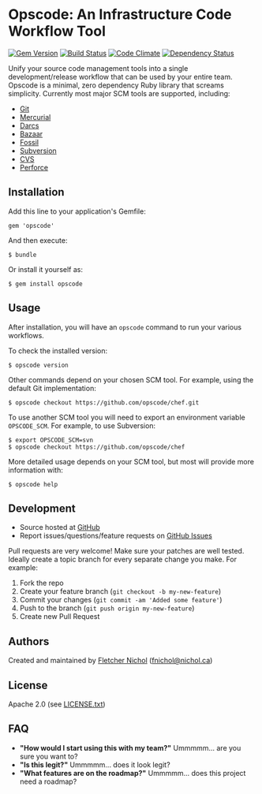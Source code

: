 # Opscode: An Infrastructure Code Workflow Tool

[![Gem Version](https://badge.fury.io/rb/opscode.png)](http://badge.fury.io/rb/opscode)
[![Build Status](https://travis-ci.org/fnichol/opscode.svg?branch=master)](https://travis-ci.org/fnichol/opscode)
[![Code Climate](https://codeclimate.com/github/fnichol/opscode.png)](https://codeclimate.com/github/fnichol/opscode)
[![Dependency Status](https://gemnasium.com/fnichol/opscode.svg)](https://gemnasium.com/fnichol/opscode)

Unify your source code management tools into a single development/release workflow that can be used by your entire team. Opscode is a minimal, zero dependency Ruby library that screams simplicity. Currently most major SCM tools are supported, including:

* [Git](http://git-scm.com/)
* [Mercurial](http://mercurial.selenic.com/)
* [Darcs](http://darcs.net/)
* [Bazaar](http://bazaar.canonical.com/)
* [Fossil](http://www.fossil-scm.org/index.html/doc/tip/www/index.wiki)
* [Subversion](https://issues.apache.org/jira/plugins/servlet/mobile#issue/INFRA-7524)
* [CVS](http://www.nongnu.org/cvs/)
* [Perforce](http://www.perforce.com/)

## Installation

Add this line to your application's Gemfile:

    gem 'opscode'

And then execute:

    $ bundle

Or install it yourself as:

    $ gem install opscode

## Usage

After installation, you will have an `opscode` command to run your various workflows.

To check the installed version:

    $ opscode version

Other commands depend on your chosen SCM tool. For example, using the default Git implementation:

    $ opscode checkout https://github.com/opscode/chef.git

To use another SCM tool you will need to export an environment variable `OPSCODE_SCM`. For example, to use Subversion:

    $ export OPSCODE_SCM=svn
    $ opscode checkout https://github.com/opscode/chef

More detailed usage depends on your SCM tool, but most will provide more information with:

    $ opscode help

## Development

* Source hosted at [GitHub][repo]
* Report issues/questions/feature requests on [GitHub Issues][issues]

Pull requests are very welcome! Make sure your patches are well tested.
Ideally create a topic branch for every separate change you make. For
example:

1. Fork the repo
2. Create your feature branch (`git checkout -b my-new-feature`)
3. Commit your changes (`git commit -am 'Added some feature'`)
4. Push to the branch (`git push origin my-new-feature`)
5. Create new Pull Request

## <a name="authors"></a> Authors

Created and maintained by [Fletcher Nichol][fnichol] (<fnichol@nichol.ca>)

## <a name="license"></a> License

Apache 2.0 (see [LICENSE.txt][license])

## FAQ

* **"How would I start using this with my team?"**
  Ummmmm... are you sure you want to?
* **"Is this legit?"**
  Ummmmm... does it look legit?
* **"What features are on the roadmap?"**
  Ummmmm... does this project need a roadmap?


[license]:      https://github.com/fnichol/opscode/blob/master/LICENSE.txt
[fnichol]:      https://github.com/fnichol
[repo]:         https://github.com/fnichol/opscode
[issues]:       https://github.com/fnichol/opscode/issues
[contributors]: https://github.com/fnichol/opscode/contributors
